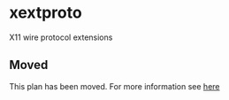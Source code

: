 # xextproto

X11 wire protocol extensions

## Moved

This plan has been moved. For more information see [here](https://github.com/habitat-sh/core-plans#additional-plans)
